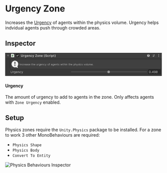 # Urgency Zone

Increases the [Urgency](../../Urgency.md) of agents within the physics volume. Urgency helps indvidual agents push through crowded areas.

## Inspector

![UrgencyZone Inspector](../../../../images/UrgencyZoneInspector.png)

#### Urgency

The amount of urgency to add to agents in the zone. Only affects agents with `Zone Urgency` enabled.

## Setup

Physics zones require the `Unity.Physics` package to be installed. For a zone to work 3 other MonoBehaviours are required:
 - `Physics Shape`
 - `Physics Body`
 - `Convert To Entity`

![Physics Behaviours Inspector](../../../../images/PhysicsZoneBehavioursInspector.png)